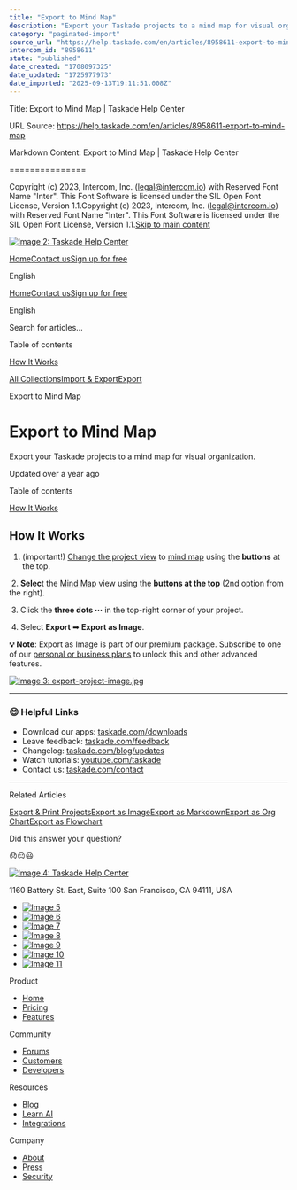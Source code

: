 ```yaml
---
title: "Export to Mind Map"
description: "Export your Taskade projects to a mind map for visual organization."
category: "paginated-import"
source_url: "https://help.taskade.com/en/articles/8958611-export-to-mind-map"
intercom_id: "8958611"
state: "published"
date_created: "1708097325"
date_updated: "1725977973"
date_imported: "2025-09-13T19:11:51.008Z"
---
```


Title: Export to Mind Map | Taskade Help Center

URL Source: https://help.taskade.com/en/articles/8958611-export-to-mind-map

Markdown Content:
Export to Mind Map | Taskade Help Center

===============

Copyright (c) 2023, Intercom, Inc. (legal@intercom.io) with Reserved Font Name "Inter". This Font Software is licensed under the SIL Open Font License, Version 1.1.Copyright (c) 2023, Intercom, Inc. (legal@intercom.io) with Reserved Font Name "Inter". This Font Software is licensed under the SIL Open Font License, Version 1.1.[Skip to main content](https://help.taskade.com/en/articles/8958611-export-to-mind-map#main-content)

[![Image 2: Taskade Help Center](https://downloads.intercomcdn.com/i/o/490280/d14603621e78c833c2d0e66f/2d1230f35f3009fff25b2989e93312a5.png)](https://help.taskade.com/en/)

[Home](https://www.taskade.com/)[Contact us](https://www.taskade.com/contact)[Sign up for free](https://www.taskade.com/signup)

English

[Home](https://www.taskade.com/)[Contact us](https://www.taskade.com/contact)[Sign up for free](https://www.taskade.com/signup)

English

Search for articles... 

Table of contents

[How It Works](https://help.taskade.com/en/articles/8958611-export-to-mind-map#h_5413b68d1e)

[All Collections](https://help.taskade.com/en/)[Import & Export](https://help.taskade.com/en/collections/8400881-import-export)[Export](https://help.taskade.com/en/collections/8400888-export)

Export to Mind Map

Export to Mind Map
==================

Export your Taskade projects to a mind map for visual organization.

Updated over a year ago

Table of contents

[How It Works](https://help.taskade.com/en/articles/8958611-export-to-mind-map#h_5413b68d1e)

**How It Works**
----------------

1.   (important!) [Change the project view](https://intercom.help/taskade/en/articles/8958384) to [mind map](https://intercom.help/taskade/en/articles/8958390) using the **buttons** at the top.

​ 
2.   **Selec**t the [Mind Map](https://intercom.help/taskade/en/articles/8958390) view using the **buttons at the top** (2nd option from the right).

​ 
3.   Click the **three dots ···** in the top-right corner of your project.

​ 
4.   Select **Export** ➡ **Export as Image**. 

**💡 Note**: Export as Image is part of our premium package. Subscribe to one of our [personal or business plans](https://www.taskade.com/pricing) to unlock this and other advanced features.

[![Image 3: export-project-image.jpg](https://taskade.intercom-attachments-7.com/i/o/965376062/716fbafe8a044221eea96cf6/25095634449427?expires=1757792700&signature=cb686a56e00da5042e733411a3b0ca0d953c5a84ef683ce076a6badca4a33ac4&req=fSYiFc54nYddFb4f3HP0gCzA9ppAAYvrn2TN35Eilkh52eEBUpc6w7YnKy6c%0AnJQUk%2FSZuPdhs62yXg%3D%3D%0A)](https://taskade.intercom-attachments-7.com/i/o/965376062/716fbafe8a044221eea96cf6/25095634449427?expires=1757792700&signature=cb686a56e00da5042e733411a3b0ca0d953c5a84ef683ce076a6badca4a33ac4&req=fSYiFc54nYddFb4f3HP0gCzA9ppAAYvrn2TN35Eilkh52eEBUpc6w7YnKy6c%0AnJQUk%2FSZuPdhs62yXg%3D%3D%0A)

* * *

### **😊 Helpful Links**

*   Download our apps: [taskade.com/downloads](https://taskade.com/downloads) 
*   Leave feedback: [taskade.com/feedback](https://taskade.com/feedback) 
*   Changelog: [taskade.com/blog/updates](https://taskade.com/blog/updates) 
*   Watch tutorials: [youtube.com/taskade](https://youtube.com/taskade) 
*   Contact us: [taskade.com/contact](https://taskade.com/contact) 

* * *

Related Articles

[Export & Print Projects](https://help.taskade.com/en/articles/8958610-export-print-projects)[Export as Image](https://help.taskade.com/en/articles/8958613-export-as-image)[Export as Markdown](https://help.taskade.com/en/articles/8958614-export-as-markdown)[Export as Org Chart](https://help.taskade.com/en/articles/8958616-export-as-org-chart)[Export as Flowchart](https://help.taskade.com/en/articles/8958617-export-as-flowchart)

Did this answer your question?

😞😐😃

[![Image 4: Taskade Help Center](https://downloads.intercomcdn.com/i/o/566097/5267af56373cca21ec2cea67/2d1230f35f3009fff25b2989e93312a5.png)](https://help.taskade.com/en/)

11‌60 Battery St. East, Suite 100 San‌ Francisco, CA 94111, USA

*   [![Image 5](https://intercom.help/taskade/assets/svg/icon:social-linkedin/ffffff)](https://www.linkedin.com/company/taskade/)
*   [![Image 6](https://intercom.help/taskade/assets/svg/icon:social-facebook/ffffff)](https://www.facebook.com/taskade)
*   [![Image 7](https://intercom.help/taskade/assets/svg/icon:social-github/ffffff)](https://github.com/taskade)
*   [![Image 8](https://intercom.help/taskade/assets/svg/icon:social-instagram/ffffff)](https://www.instagram.com/taskade)
*   [![Image 9](https://intercom.help/taskade/assets/svg/icon:social-youtube/ffffff)](https://www.youtube.com/taskade)
*   [![Image 10](https://intercom.help/taskade/assets/svg/icon:social-reddit/ffffff)](https://www.reddit.com/r/taskade)
*   [![Image 11](https://intercom.help/taskade/assets/svg/icon:social-twitter-x/ffffff)](https://www.twitter.com/taskade)

Product

*   [Home](https://www.taskade.com/)
*   [Pricing](https://www.taskade.com/pricing)
*   [Features](https://www.taskade.com/features)

Community

*   [Forums](https://www.taskade.com/community)
*   [Customers](https://taskade.com/reviews)
*   [Developers](https://developers.taskade.com/)

Resources

*   [Blog](https://www.taskade.com/blog/)
*   [Learn AI](https://www.taskade.com/learn)
*   [Integrations](https://www.taskade.com/integrations)

Company

*   [About](https://www.taskade.com/about)
*   [Press](https://www.taskade.com/press)
*   [Security](https://www.taskade.com/security)
